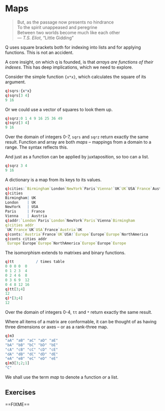 # Maps


> But, as the passage now presents no hindrance  
> To the spirit unappeased and peregrine  
> Between two worlds become much like each other  
> — _T.S. Eliot_, “Little Gidding”


Q uses square brackets both for indexing into lists and for applying functions. This is not an accident. 

A core insight, on which q is founded, is that _arrays are functions of their indexes_. This has deep implications, which we need to explore.

Consider the simple function `{x*x}`, which calculates the square of its argument.
```q
q)sqrs:{x*x}
q)sqrs[3 4]
9 16
```
Or we could use a vector of squares to look them up.
```q
q)sqrz:0 1 4 9 16 25 36 49
q)sqrz[3 4]
9 16
```
Over the domain of integers 0-7, `sqrs` and `sqrz` return exactly the same result. Function and array are both _maps_ – mappings from a domain to a range. The syntax reflects this. 

And just as a function can be applied by juxtaposition, so too can a list.
```q
q)sqrz 3 4
9 16
```
A dictionary is a map from its keys to its values.
```q
q)cities:`Birmingham`London`NewYork`Paris`Vienna!`UK`UK`USA`France`Austria
q)cities
Birmingham| UK
London    | UK
NewYork   | USA
Paris     | France
Vienna    | Austria
q)addr:`London`Paris`London`NewYork`Paris`Vienna`Birmingham
q)cities addr
`UK`France`UK`USA`France`Austria`UK
q)conts:`Austria`France`UK`USA!`Europe`Europe`Europe`NorthAmerica
q)conts cities addr
`Europe`Europe`Europe`NorthAmerica`Europe`Europe`Europe
```
The isomorphism extends to matrixes and binary functions.
```q
q)tt          / times table
0 0 0 0  0
0 1 2 3  4
0 2 4 6  8
0 3 6 9  12
0 4 8 12 16
q)tt[3;4]
12
q)*[3;4]
12
```
Over the domain of integers 0-4, `tt` and `*` return exactly the same result. 

Where all items of a matrix are conformable, it can be thought of as having three dimensions or axes – or as a rank-three map.
```q
q)m3
"aA" "aB" "aC" "aD" "aE"
"bA" "bB" "bC" "bD" "bE"
"cA" "cB" "cC" "cD" "cE"
"dA" "dB" "dC" "dD" "dE"
"eA" "eB" "eC" "eD" "eE"
q)m3[3;2;1]
"C"
```
We shall use the term _map_ to denote a function _or_ a list. 




## Exercises

==FIXME==